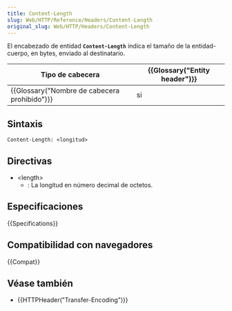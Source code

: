 ```yaml
---
title: Content-Length
slug: Web/HTTP/Reference/Headers/Content-Length
original_slug: Web/HTTP/Headers/Content-Length
---
```


El encabezado de entidad **`Content-Length`** indica el tamaño de la entidad-cuerpo, en bytes, enviado al destinatario.

| Tipo de cabecera                             | {{Glossary("Entity header")}} |
| -------------------------------------------- | ----------------------------- |
| {{Glossary("Nombre de cabecera prohibido")}} | si                            |

## Sintaxis

```
Content-Length: <longitud>
```

## Directivas

- \<length>
  - : La longitud en número decimal de octetos.

## Especificaciones

{{Specifications}}

## Compatibilidad con navegadores

{{Compat}}

## Véase también

- {{HTTPHeader("Transfer-Encoding")}}

